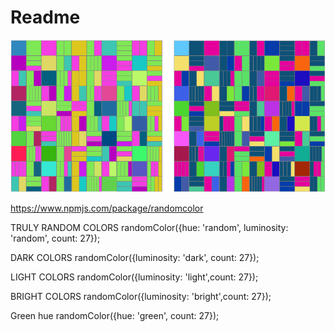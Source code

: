 # Readme

![imgs](preview.png)

https://www.npmjs.com/package/randomcolor


TRULY RAN­DOM COL­ORS
randomColor({hue: 'random', luminosity: 'random', count: 27});

DARK COL­ORS
randomColor({luminosity: 'dark', count: 27});

LIGHT COL­ORS
randomColor({luminosity: 'light',count: 27});

BRIGHT COL­ORS
randomColor({luminosity: 'bright',count: 27});

Green hue
randomColor({hue: 'green', count: 27});